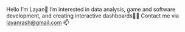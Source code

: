 Hello I’m Layan👋 I’m interested in data analysis, game and software development, and creating interactive dashboards👀✨
Contact me via layanrash@gmail.com 📫
